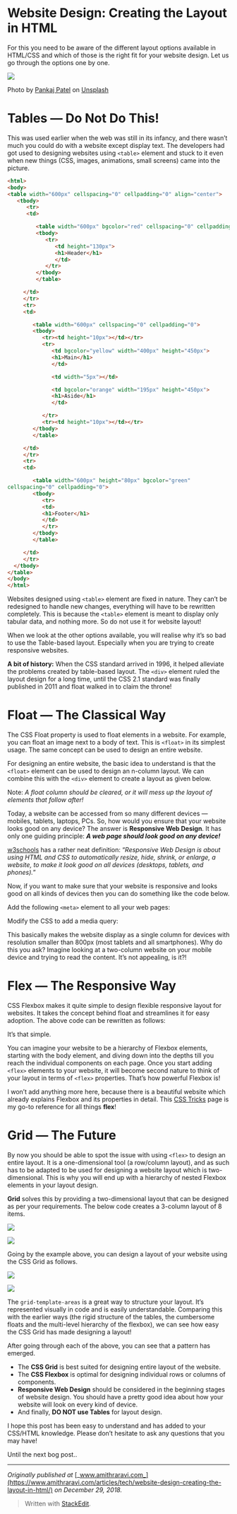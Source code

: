 # Website Design: Creating the Layout in HTML

For this you need to be aware of the different layout options available in HTML/CSS and which of those is the right fit for your website design. Let us go through the options one by one.



![](https://miro.medium.com/max/1000/1*WO-qp0_CiTmxoH5JsS-kEQ.jpeg)

Photo by  [Pankaj Patel](https://unsplash.com/photos/Ylk5n_nd9dA?utm_source=unsplash&utm_medium=referral&utm_content=creditCopyText)  on  [Unsplash](https://unsplash.com/search/photos/website?utm_source=unsplash&utm_medium=referral&utm_content=creditCopyText)

# Tables — Do Not Do This!

This was used earlier when the web was still in its infancy, and there wasn’t much you could do with a website except display text. The developers had got used to designing websites using  `<table>`  element and stuck to it even when new things (CSS, images, animations, small screens) came into the picture.
```html
<html>
<body>
<table width="600px" cellspacing="0" cellpadding="0" align="center">
   <tbody>
      <tr>
      <td>

         <table width="600px" bgcolor="red" cellspacing="0" cellpadding="0">
         <tbody>
            <tr>
               <td height="130px">
               <h1>Header</h1>
               </td>
            </tr>
         </tbody>
         </table>

     </td>
     </tr>
     <tr>
     <td>

        <table width="600px" cellspacing="0" cellpadding="0">
        <tbody>
           <tr><td height="10px"></td></tr>
           <tr>
              <td bgcolor="yellow" width="400px" height="450px">
              <h1>Main</h1>
              </td>

              <td width="5px"></td>  

              <td bgcolor="orange" width="195px" height="450px">
              <h1>Aside</h1>
              </td>

           </tr>
           <tr><td height="10px"></td></tr>
        </tbody>
        </table>

     </td>
     </tr>
     <tr>
     <td>

        <table width="600px" height="80px" bgcolor="green"
cellspacing="0" cellpadding="0">
        <tbody>
           <tr>
           <td>
           <h1>Footer</h1>
           </td>
           </tr>
        </tbody>
        </table>

     </td>
     </tr>
  </tbody>
</table>
</body>
</html>
```
Websites designed using  `<table>`  element are fixed in nature. They can’t be redesigned to handle new changes, everything will have to be rewritten completely. This is because the  `<table>`  element is meant to display only tabular data, and nothing more. So do not use it for website layout!

When we look at the other options available, you will realise why it’s so bad to use the Table-based layout. Especially when you are trying to create responsive websites.

**A bit of history:**  When the CSS standard arrived in 1996, it helped alleviate the problems created by table-based layout. The  `<div>`  element ruled the layout design for a long time, until the CSS 2.1 standard was finally published in 2011 and float walked in to claim the throne!

# Float — The Classical Way

The CSS Float property is used to float elements in a website. For example, you can float an image next to a body of text. This is  `<float>`  in its simplest usage. The same concept can be used to design an entire website.

For designing an entire website, the basic idea to understand is that the  `<float>`  element can be used to design an n-column layout. We can combine this with the  `<div>`  element to create a layout as given below.

Note:  _A float column should be cleared, or it will mess up the layout of elements that follow after!_

Today, a website can be accessed from so many different devices — mobiles, tablets, laptops, PCs. So, how would you ensure that your website looks good on any device? The answer is  **Responsive Web Design**. It has only one guiding principle:  **_A web page should look good on any device!_**

[w3schools](https://www.w3schools.com/html/html_responsive.asp)  has a rather neat definition: “_Responsive Web Design is about using HTML and CSS to automatically resize, hide, shrink, or enlarge, a website, to make it look good on all devices (desktops, tablets, and phones)._”

Now, if you want to make sure that your website is responsive and looks good on all kinds of devices then you can do something like the code below.

Add the following  `<meta>`  element to all your web pages:

Modify the CSS to add a media query:

This basically makes the website display as a single column for devices with resolution smaller than 800px (most tablets and all smartphones). Why do this you ask? Imagine looking at a two-column website on your mobile device and trying to read the content. It’s not appealing, is it?!

# Flex — The Responsive Way

CSS Flexbox makes it quite simple to design flexible responsive layout for websites. It takes the concept behind float and streamlines it for easy adoption. The above code can be rewritten as follows:

It’s that simple.

You can imagine your website to be a hierarchy of Flexbox elements, starting with the body element, and diving down into the depths till you reach the individual components on each page. Once you start adding  `<flex>`  elements to your website, it will become second nature to think of your layout in terms of  `<flex>`  properties. That’s how powerful Flexbox is!

I won’t add anything more here, because there is a beautiful website which already explains Flexbox and its properties in detail. This  [CSS Tricks](https://css-tricks.com/snippets/css/a-guide-to-flexbox/)  page is my go-to reference for all things  **flex**!

# Grid — The Future

By now you should be able to spot the issue with using  `<flex>`  to design an entire layout. It is a one-dimensional tool (a row/column layout), and as such has to be adapted to be used for designing a website layout which is two-dimensional. This is why you will end up with a hierarchy of nested Flexbox elements in your layout design.

**Grid**  solves this by providing a two-dimensional layout that can be designed as per your requirements. The below code creates a 3-column layout of 8 items.

![](https://miro.medium.com/max/30/0*QriIVOGWeM4ApYXM.png?q=20)

![](https://miro.medium.com/max/698/0*QriIVOGWeM4ApYXM.png)

Going by the example above, you can design a layout of your website using the CSS Grid as follows.

![](https://miro.medium.com/max/30/0*RBEc4iNzaPGQmy0F.png?q=20)

![](https://miro.medium.com/max/998/0*RBEc4iNzaPGQmy0F.png)

The  `grid-template-areas`  is a great way to structure your layout. It’s represented visually in code and is easily understandable. Comparing this with the earlier ways (the rigid structure of the tables, the cumbersome floats and the multi-level hierarchy of the flexbox), we can see how easy the CSS Grid has made designing a layout!

After going through each of the above, you can see that a pattern has emerged.

-   The  **CSS Grid**  is best suited for designing entire layout of the website.
-   The  **CSS Flexbox**  is optimal for designing individual rows or columns of components.
-   **Responsive Web Design**  should be considered in the beginning stages of website design. You should have a pretty good idea about how your website will look on every kind of device.
-   And finally,  **DO NOT use Tables**  for layout design.

I hope this post has been easy to understand and has added to your CSS/HTML knowledge. Please don’t hesitate to ask any questions that you may have!

Until the next bog post..

----------

_Originally published at_ [_www.amithraravi.com_](https://www.amithraravi.com/articles/tech/website-design-creating-the-layout-in-html/) _on December 29, 2018._


> Written with [StackEdit](https://medium.com/elfsight-blog/website-design-creating-the-layout-in-html-887c6b30cf13).
<!--stackedit_data:
eyJoaXN0b3J5IjpbLTI0ODEwNjc5M119
-->